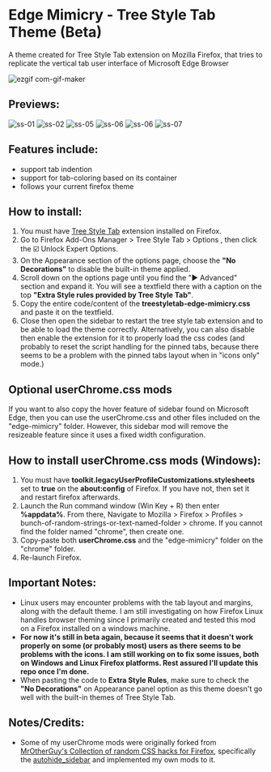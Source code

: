 # Edge Mimicry - Tree Style Tab Theme (Beta)
A theme created for Tree Style Tab extension on Mozilla Firefox, that tries to replicate the vertical tab user interface of Microsoft Edge Browser

![ezgif com-gif-maker](https://user-images.githubusercontent.com/81744148/154884867-e68a3464-cc64-4e65-bea1-b84822579d46.gif)

## Previews:
![ss-01](previews/SS-01.png) ![ss-02](previews/SS-02.png)
![ss-05](previews/SS-05.png) ![ss-06](previews/SS-06.png)
![ss-06](previews/SS-07.png) ![ss-07](previews/SS-08.png)



## Features include:
- support tab indention 
- support for tab-coloring based on its container
- follows your current firefox theme

## How to install:
1. You must have [Tree Style Tab](https://addons.mozilla.org/en-US/firefox/addon/tree-style-tab/) extension installed on Firefox.
2. Go to Firefox Add-Ons Manager > Tree Style Tab > Options , then click the :ballot_box_with_check: Unlock Expert Options.
3. On the Appearance section of the options page, choose the **"No Decorations"** to disable the built-in theme applied.
4. Scroll down on the options page until you find the "► Advanced" section and expand it. You will see a textfield there with a caption on the top **"Extra Style rules provided by Tree Style Tab"**.
5. Copy the entire code/content of the **treestyletab-edge-mimicry.css** and paste it on the textfield.
6. Close then open the sidebar to restart the tree style tab extension and to be able to load the theme correctly. Alternatively, you can also disable then enable the extension for it to properly load the css codes (and probably to reset the script handling for the pinned tabs, because there seems to be a problem with the pinned tabs layout when in "icons only" mode.)  

## Optional userChrome.css mods
If you want to also copy the hover feature of sidebar found on Microsoft Edge, then you can use the userChrome.css and other files included on the "edge-mimicry" folder. However, this sidebar mod will remove the resizeable feature since it uses a fixed width configuration.
## How to install userChrome.css mods (Windows):
1. You must have **toolkit.legacyUserProfileCustomizations.stylesheets** set to **true** on the **about:config** of Firefox. If you have not, then set it and restart firefox afterwards.
2. Launch the Run command window (Win Key + R) then enter **%appdata%**. From there, Navigate to Mozilla > Firefox > Profiles > bunch-of-random-strings-or-text-named-folder > chrome. If you cannot find the folder named "chrome", then create one.
3. Copy-paste both **userChrome.css** and the "edge-mimicry" folder on the "chrome" folder.
4. Re-launch Firefox.


## Important Notes:
- Linux users may encounter problems with the tab layout and margins, along with the default theme. I am still investigating on how Firefox Linux handles browser theming since I primarily created and tested this mod on a Firefox installed on a windows machine.
- **For now it's still in beta again, because it seems that it doesn't work properly on some (or probably most) users as there seems to be problems with the icons. I am still working on to fix some issues, both on Windows and Linux Firefox platforms. Rest assured I'll update this repo once I'm done.**
- When pasting the code to **Extra Style Rules**, make sure to check the **"No Decorations"** on Appearance panel option as this theme doesn't go well with the built-in themes of Tree Style Tab.

## Notes/Credits:
- Some of my userChrome mods were originally forked from [MrOtherGuy's Collection of random CSS hacks for Firefox](https://github.com/MrOtherGuy/firefox-csshacks), specifically the [autohide_sidebar](https://github.com/MrOtherGuy/firefox-csshacks/blob/master/chrome/autohide_sidebar.css) and implemented my own mods to it.
